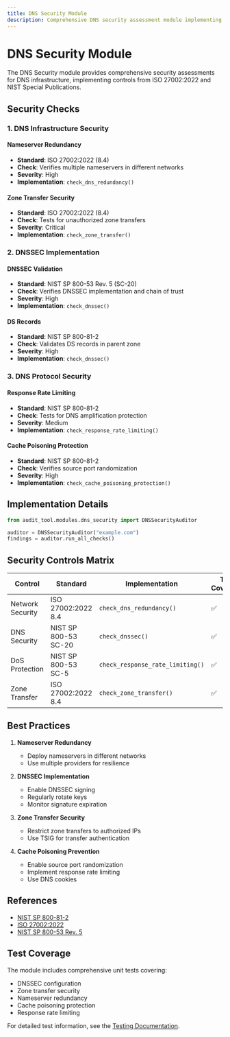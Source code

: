 ```yaml
---
title: DNS Security Module
description: Comprehensive DNS security assessment module implementing ISO 27002:2022 and NIST SP 800-81-2 guidelines.
---
```


# DNS Security Module

The DNS Security module provides comprehensive security assessments for DNS infrastructure, implementing controls from ISO 27002:2022 and NIST Special Publications.

## Security Checks

### 1. DNS Infrastructure Security

#### Nameserver Redundancy
- **Standard**: ISO 27002:2022 (8.4)
- **Check**: Verifies multiple nameservers in different networks
- **Severity**: High
- **Implementation**: `check_dns_redundancy()`

#### Zone Transfer Security
- **Standard**: ISO 27002:2022 (8.4)
- **Check**: Tests for unauthorized zone transfers
- **Severity**: Critical
- **Implementation**: `check_zone_transfer()`

### 2. DNSSEC Implementation

#### DNSSEC Validation
- **Standard**: NIST SP 800-53 Rev. 5 (SC-20)
- **Check**: Verifies DNSSEC implementation and chain of trust
- **Severity**: High
- **Implementation**: `check_dnssec()`

#### DS Records
- **Standard**: NIST SP 800-81-2
- **Check**: Validates DS records in parent zone
- **Severity**: High
- **Implementation**: `check_dnssec()`

### 3. DNS Protocol Security

#### Response Rate Limiting
- **Standard**: NIST SP 800-81-2
- **Check**: Tests for DNS amplification protection
- **Severity**: Medium
- **Implementation**: `check_response_rate_limiting()`

#### Cache Poisoning Protection
- **Standard**: NIST SP 800-81-2
- **Check**: Verifies source port randomization
- **Severity**: High
- **Implementation**: `check_cache_poisoning_protection()`

## Implementation Details

```python
from audit_tool.modules.dns_security import DNSSecurityAuditor

auditor = DNSSecurityAuditor("example.com")
findings = auditor.run_all_checks()
```

## Security Controls Matrix

| Control | Standard | Implementation | Test Coverage |
|---------|----------|----------------|---------------|
| Network Security | ISO 27002:2022 8.4 | `check_dns_redundancy()` | ✅ |
| DNS Security | NIST SP 800-53 SC-20 | `check_dnssec()` | ✅ |
| DoS Protection | NIST SP 800-53 SC-5 | `check_response_rate_limiting()` | ✅ |
| Zone Transfer | ISO 27002:2022 8.4 | `check_zone_transfer()` | ✅ |

## Best Practices

1. **Nameserver Redundancy**
   - Deploy nameservers in different networks
   - Use multiple providers for resilience

2. **DNSSEC Implementation**
   - Enable DNSSEC signing
   - Regularly rotate keys
   - Monitor signature expiration

3. **Zone Transfer Security**
   - Restrict zone transfers to authorized IPs
   - Use TSIG for transfer authentication

4. **Cache Poisoning Prevention**
   - Enable source port randomization
   - Implement response rate limiting
   - Use DNS cookies

## References

- [NIST SP 800-81-2](https://nvlpubs.nist.gov/nistpubs/SpecialPublications/NIST.SP.800-81-2.pdf)
- [ISO 27002:2022](https://www.iso.org/standard/75652.html)
- [NIST SP 800-53 Rev. 5](https://nvlpubs.nist.gov/nistpubs/SpecialPublications/NIST.SP.800-53r5.pdf)

## Test Coverage

The module includes comprehensive unit tests covering:

- DNSSEC configuration
- Zone transfer security
- Nameserver redundancy
- Cache poisoning protection
- Response rate limiting

For detailed test information, see the [Testing Documentation](../../development/testing.md). 
